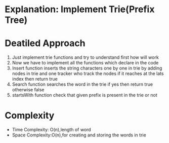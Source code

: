 # Explanation: Implement Trie(Prefix Tree)

# Deatiled Approach
1. Just implement trie functions and try to understand first how will work
2. Now we have to implement all the functions which declare in the code
3. Insert function inserts the string characters one by one in trie by adding nodes in trie and one tracker who track the nodes if it reaches at the lats index then return true
4. Search function searches the word in the trie if yes then return true otherwise false
5. startsWith function check that given prefix is present in the trie or not

# Complexity
- Time Complexity: O(n),length of word
- Space Complexity:O(n),for creating and storing the words in trie